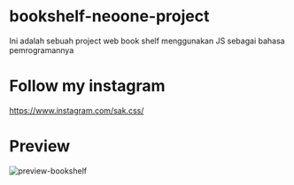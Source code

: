 # bookshelf-neoone-project

Ini adalah sebuah project web book shelf menggunakan JS sebagai bahasa pemrogramannya

# Follow my instagram
https://www.instagram.com/sak.css/

# Preview
![preview-bookshelf](https://github.com/saka-C/bookshelf-neoone-project/assets/111035568/4ffedd2d-c098-4718-91cf-ff8601eff290)

